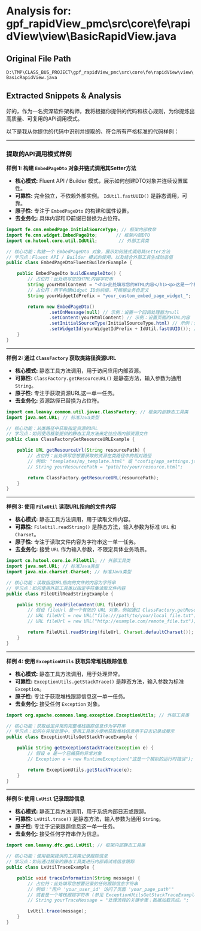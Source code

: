 # Analysis for: gpf_rapidView_pmc\src\core\fe\rapidView\view\BasicRapidView.java

## Original File Path
`D:\TMP\CLASS_BUS_PROJECT\gpf_rapidView_pmc\src\core\fe\rapidView\view\BasicRapidView.java`

## Extracted Snippets & Analysis
好的，作为一名资深软件架构师，我将根据你提供的代码和核心规则，为你提炼出高质量、可复用的API调用模式。

以下是我从你提供的代码中识别并提取的、符合所有严格标准的代码样例：

---

### 提取的API调用模式样例

**样例 1: 构建 `EmbedPageDto` 对象并链式调用其Setter方法**

*   **核心模式:** Fluent API / Builder 模式，展示如何创建DTO对象并连续设置属性。
*   **可靠性:** 完全独立，不依赖外部实例。 `IdUtil.fastUUID()` 是静态调用，可靠。
*   **原子性:** 专注于 `EmbedPageDto` 的构建和属性设置。
*   **去业务化:** 具体内容和ID前缀已替换为占位符。

```java
import fe.cmn.embedPage.InitialSourceType; // 框架内部枚举
import fe.cmn.widget.EmbedPageDto;       // 框架内部DTO
import cn.hutool.core.util.IdUtil;        // 外部工具类

// 核心功能：构建一个 EmbedPageDto 对象，展示如何链式调用其setter方法
// 学习点：Fluent API / Builder 模式的使用，以及结合外部工具生成动态值
public class EmbedPageDtoFluentBuilderExample {

    public EmbedPageDto buildExampleDto() {
        // 占位符：此处填写您的HTML内容字符串
        String yourHtmlContent = "<h1>此处填写您的HTML内容</h1><p>这是一个样例页面。</p>";
        // 占位符：用于构建Widget ID的前缀，可根据业务自定义
        String yourWidgetIdPrefix = "your_custom_embed_page_widget_";

        return new EmbedPageDto()
                .setOnMessage(null) // 示例：设置一个回调处理器为null
                .setContent(yourHtmlContent) // 示例：设置页面的HTML内容
                .setInitialSourceType(InitialSourceType.html) // 示例：使用框架枚举设置初始内容类型
                .setWidgetId(yourWidgetIdPrefix + IdUtil.fastUUID()); // 示例：结合外部工具生成一个唯一的Widget ID
    }
}
```

---

**样例 2: 通过 `ClassFactory` 获取类路径资源URL**

*   **核心模式:** 静态工具方法调用，用于访问应用内部资源。
*   **可靠性:** `ClassFactory.getResourceURL()` 是静态方法，输入参数为通用 `String`。
*   **原子性:** 专注于获取资源URL这一单一任务。
*   **去业务化:** 资源路径已替换为占位符。

```java
import com.leavay.common.util.javac.ClassFactory; // 框架内部静态工具类
import java.net.URL; // 标准Java类型

// 核心功能：从类路径中获取指定资源的URL
// 学习点：如何使用框架提供的静态工具方法来定位应用内部资源文件
public class ClassFactoryGetResourceURLExample {

    public URL getResourceUrl(String resourcePath) {
        // 占位符：此处填写您想要获取的资源在类路径中的相对路径
        // 例如: "templates/my_template.html" 或 "config/app_settings.json"
        // String yourResourcePath = "path/to/your/resource.html";

        return ClassFactory.getResourceURL(resourcePath);
    }
}
```

---

**样例 3: 使用 `FileUtil` 读取URL指向的文件内容**

*   **核心模式:** 静态工具方法调用，用于读取文件内容。
*   **可靠性:** `FileUtil.readString()` 是静态方法，输入参数为标准 `URL` 和 `Charset`。
*   **原子性:** 专注于读取文件内容为字符串这一单一任务。
*   **去业务化:** 接受 `URL` 作为输入参数，不限定具体业务场景。

```java
import cn.hutool.core.io.FileUtil; // 外部工具类
import java.net.URL; // 标准Java类型
import java.nio.charset.Charset; // 标准Java类型

// 核心功能：读取指定URL指向的文件的内容为字符串
// 学习点：如何使用外部工具类以指定字符集读取文件内容
public class FileUtilReadStringExample {

    public String readFileContent(URL fileUrl) {
        // 假设 fileUrl 是一个有效的 URL 对象，例如通过 ClassFactory.getResourceURL 获取
        // URL fileUrl = new URL("file:///path/to/your/local_file.txt"); // 示例
        // URL fileUrl = new URL("http://example.com/remote_file.txt"); // 示例

        return FileUtil.readString(fileUrl, Charset.defaultCharset());
    }
}
```

---

**样例 4: 使用 `ExceptionUtils` 获取异常堆栈跟踪信息**

*   **核心模式:** 静态工具方法调用，用于处理异常。
*   **可靠性:** `ExceptionUtils.getStackTrace()` 是静态方法，输入参数为标准 `Exception`。
*   **原子性:** 专注于获取堆栈跟踪信息这一单一任务。
*   **去业务化:** 接受任何 `Exception` 对象。

```java
import org.apache.commons.lang.exception.ExceptionUtils; // 外部工具类

// 核心功能：获取给定异常的完整堆栈跟踪信息作为字符串
// 学习点：如何在异常处理中，使用工具类方便地获取堆栈信息用于日志记录或展示
public class ExceptionUtilsGetStackTraceExample {

    public String getExceptionStackTrace(Exception e) {
        // 假设 e 是一个已捕获的异常对象
        // Exception e = new RuntimeException("这是一个模拟的运行时错误"); // 示例

        return ExceptionUtils.getStackTrace(e);
    }
}
```

---

**样例 5: 使用 `LvUtil` 记录跟踪信息**

*   **核心模式:** 静态工具方法调用，用于系统内部日志或跟踪。
*   **可靠性:** `LvUtil.trace()` 是静态方法，输入参数为通用 `String`。
*   **原子性:** 专注于记录跟踪信息这一单一任务。
*   **去业务化:** 接受任何字符串作为信息。

```java
import com.leavay.dfc.gui.LvUtil; // 框架内部静态工具类

// 核心功能：使用框架提供的工具类记录跟踪信息
// 学习点：如何通过框架的静态工具类进行内部调试或信息跟踪
public class LvUtilTraceExample {

    public void traceInformation(String message) {
        // 占位符：此处填写您想要记录的任何跟踪信息字符串
        // 例如："用户 'your_user_id' 访问了页面 'your_page_path'"
        // 或者是一个堆栈跟踪字符串 (参见 ExceptionUtilsGetStackTraceExample)
        // String yourTraceMessage = "处理流程的关键步骤：数据加载完成。";

        LvUtil.trace(message);
    }
}
```